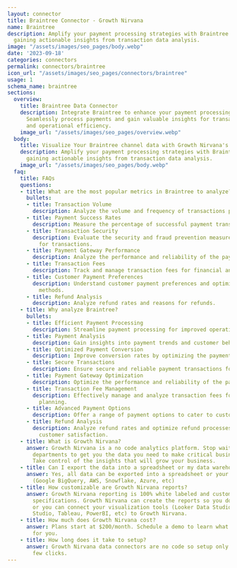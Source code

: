 ```yaml
---
layout: connector
title: Braintree Connector - Growth Nirvana
name: Braintree
description: Amplify your payment processing strategies with Braintree integration,
  gaining actionable insights from transaction data analysis.
image: "/assets/images/seo_pages/body.webp"
date: '2023-09-18'
categories: connectors
permalink: connectors/braintree
icon_url: "/assets/images/seo_pages/connectors/braintree"
usage: 1
schema_name: braintree
sections:
  overview:
    title: Braintree Data Connector
    description: Integrate Braintree to enhance your payment processing capabilities.
      Seamlessly process payments and gain valuable insights for transaction analysis
      and operational efficiency.
    image_url: "/assets/images/seo_pages/overview.webp"
  body:
    title: Visualize Your Braintree channel data with Growth Nirvana's Braintree Connector
    description: Amplify your payment processing strategies with Braintree integration,
      gaining actionable insights from transaction data analysis.
    image_url: "/assets/images/seo_pages/body.webp"
  faq:
    title: FAQs
    questions:
    - title: What are the most popular metrics in Braintree to analyze?
      bullets:
      - title: Transaction Volume
        description: Analyze the volume and frequency of transactions processed.
      - title: Payment Success Rates
        description: Measure the percentage of successful payment transactions.
      - title: Transaction Security
        description: Evaluate the security and fraud prevention measures in place
          for transactions.
      - title: Payment Gateway Performance
        description: Analyze the performance and reliability of the payment gateway.
      - title: Transaction Fees
        description: Track and manage transaction fees for financial analysis.
      - title: Customer Payment Preferences
        description: Understand customer payment preferences and optimize payment
          methods.
      - title: Refund Analysis
        description: Analyze refund rates and reasons for refunds.
    - title: Why analyze Braintree?
      bullets:
      - title: Efficient Payment Processing
        description: Streamline payment processing for improved operational efficiency.
      - title: Payment Analysis
        description: Gain insights into payment trends and customer behavior.
      - title: Optimized Payment Conversion
        description: Improve conversion rates by optimizing the payment process.
      - title: Secure Transactions
        description: Ensure secure and reliable payment transactions for customers.
      - title: Payment Gateway Optimization
        description: Optimize the performance and reliability of the payment gateway.
      - title: Transaction Fee Management
        description: Effectively manage and analyze transaction fees for better financial
          planning.
      - title: Advanced Payment Options
        description: Offer a range of payment options to cater to customer preferences.
      - title: Refund Analysis
        description: Analyze refund rates and optimize refund processes for better
          customer satisfaction.
    - title: What is Growth Nirvana?
      answer: Growth Nirvana is a no code analytics platform. Stop waiting for other
        departments to get you the data you need to make critical business decisions.
        Take control of the insights that will grow your business.
    - title: Can I export the data into a spreadsheet or my data warehouse?
      answer: Yes, all data can be exported into a spreadsheet or your data warehouse
        (Google BigQuery, AWS, Snowflake, Azure, etc)
    - title: How customizable are Growth Nirvana reports?
      answer: Growth Nirvana reporting is 100% white labeled and customized to your
        specifications. Growth Nirvana can create the reports so you don’t have to
        or you can connect your visualization tools (Looker Data Studio/Google Data
        Studio, Tableau, PowerBI, etc) to Growth Nirvana.
    - title: How much does Growth Nirvana cost?
      answer: Plans start at $200/month. Schedule a demo to learn what plan is best
        for you.
    - title: How long does it take to setup?
      answer: Growth Nirvana data connectors are no code so setup only requires a
        few clicks.
---
```

